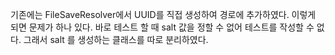 기존에는 FileSaveResolver에서 UUID를 직접 생성하여 경로에 추가하였다. 이렇게 되면 문제가 하나 있다. 바로 테스트 할 때 salt 값을 정할 수 없어 테스트를 작성할 수 없다. 그래서 salt 를 생성하는 클래스를 따로 분리하였다.